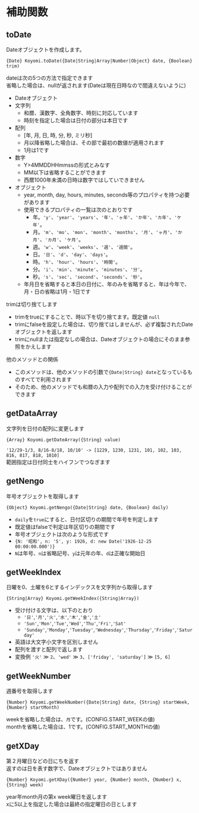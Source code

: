 # 補助関数

## toDate

Dateオブジェクトを作成します。  

`{Date} Koyomi.toDate({Date|String|Array|Number|Object} date, {Boolean} trim)`

dateは次の5つの方法で指定できます  
省略した場合は、nullが返されます(Dateは現在日時なので間違えないように)

  + Dateオブジェクト
  + 文字列
      + 和暦、漢数字、全角数字、時刻に対応しています
      + 時刻を指定した場合は日付の部分は本日です
  + 配列
      + [年, 月, 日, 時, 分, 秒, ミリ秒]
      + 月以降省略した場合は、その部で最初の数値が適用されます
      + 1月は1です
  + 数字
      + Y>4MMDDHHmmssの形式とみなす
      + MM以下は省略することができます
      + 西暦1000年未満の日時は数字ではしていできません
  + オブジェクト
      + year, month, day, hours, minutes, seconds等のプロパティを持つ必要があります
      + 使用できるプロパティの一覧は次のとおりです
          + 年。`'y'`、`'year'`、`'years'`、`'年'`、`'ヶ年'`、`'か年'`、`'カ年'`、`'ケ年'`。
          + 月。`'m'`、`'mo'`、`'mon'`、`'month'`、`'months'`、`'月'`、`'ヶ月'`、`'か月'`、`'カ月'`、`'ケ月'`。
          + 週。`'w'`、`'week'`、`'weeks'`、`'週'`、`'週間'`。
          + 日。`'日'`、`'d'`、`'day'`、`'days'`。
          + 時。`'h'`、`'hour'`、`'hours'`、`'時間'`。
          + 分。`'i'`、`'min'`、`'minute'`、`'minutes'`、`'分'`。
          + 秒。`'s'`、`'sec'`、`'second'`、`'seconds'`、`'秒'`。
      + 年月日を省略すると本日の日付に、年のみを省略すると、年は今年で、月・日の省略は1月・1日です

trimは切り捨てします

  + trimをtrueにすることで、時以下を切り捨てます。既定値 `null`
  + trimにfalseを設定した場合は、切り捨てはしませんが、必ず複製されたDateオブジェクトを返します
  + trimにnullまたは指定なしの場合は、Dateオブジェクトの場合にそのまま参照をかえします

他のメソッドとの関係

  + このメソッドは、他のメソッドの引数で`{Date|String} date`となっているものすべてで利用されます
  + そのため、他のメソッドでも和暦の入力や配列での入力を受け付けることができます

## getDataArray

文字列を日付の配列に変更します

`{Array} Koyomi.getDateArray({String} value)`

`'12/29-1/3, 8/16-8/18, 10/10' -> [1229, 1230, 1231, 101, 102, 103, 816, 817, 818, 1010] `  
範囲指定は日付同士をハイフンでつなぎます
 
## getNengo

年号オブジェクトを取得します

`{Object} Koyomi.getNengo({Date|String} date, {Boolean} daily)`

  + `daily`を`true`にすると、日付区切りの期間で年号を判定します
  + 既定値はfalseで判定は年区切りの期間です
  + 年号オブジェクトは次のような形式です
  + `{N: '昭和', n: 'S', y: 1926, d: new Date('1926-12-25 00:00:00.000')}`
  + `N`は年号、`n`は省略記号、`y`は元年の年、`d`は正確な開始日

## getWeekIndex

日曜を0、土曜を6とするインデックスを文字列から取得します

`{String|Array} Koyomi.getWeekIndex({String|Array})`

  + 受け付ける文字は、以下のとおり
      + `'日'`,`'月'`,`'火'`,`'水'`,`'木'`,`'金'`,`'土'`
      + `'Sun'`,`'Mon'`,`'Tue'`,`'Wed'`,`'Thu'`,`'Fri'`,`'Sat'`
      + `'Sunday'`,`'Monday'`,`'Tuesday'`,`'Wednesday'`,`'Thursday'`,`'Friday'`,`'Saturday'`
  + 英語は大文字小文字を区別しません
  + 配列を渡すと配列で返します
  + 変換例 `'火'` &#x226B; `2`、`'wed'` &#x226B; `3`、`['friday', 'saturday']` &#x226B; `[5, 6]`

## getWeekNumber

週番号を取得します

`{Number} Koyomi.getWeekNumber({Date|String} date, {String} startWeek, {Number} startMonth)`

weekを省略した場合は、`月`です。(CONFIG.START_WEEKの値)  
monthを省略した場合は、1です。(CONFIG.START_MONTHの値)

## getXDay

第２月曜日などの日にちを返す  
返すのは日を表す数字で、Dateオブジェクトではありません

`{Number} Koyomi.getXDay({Number} year, {Number} month, {Number} x, {String} week)`

year年month月の第x week曜日を返します  
xに5以上を指定した場合は最終の指定曜日の日とします
